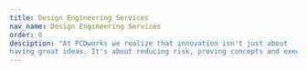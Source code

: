 ```yaml
---
title: Design Engineering Services
nav_name: Design Engineering Services
order: 0
desciption: "At PCDworks we realize that innovation isn't just about
having great ideas. It's about reducing risk, proving concepts and executing them."
---
```


<text-image image="/images/services/design-engineering-services/des-1.webp">
<template v-slot:left>

## We turn big ideas into the next big thing through 
# "Knowing"

At PCDworks we realize that innovation isn't
just about having great ideas. It's about reducing risk, proving concepts 
and executing them.

To guide you at this crucial stage, we employ a winning approach to product
development, which is iterative and multi-step. This includes gaining knowledge
through research, conceptualization, feasibility assessment, establishing design
requirements, preliminary design, testing,  detailed design, prototyping the final design, 
prototype-to-production planning, production, and finally testing again. 

No doubt, the best way to test a theory is to see it in action. That's why we're
committed to getting physical fast.

</template>
</text-image>

<image-text image="/images/services/design-engineering-services/des-2.webp">
<template v-slot:right>

## Experience the fast and
# The curious

With a fully outfitted prototype lab just steps away from our brainstorming
facilities, and an extraordinary team of curious-minded product design
experts, we can help you design and build just about anything you dream up.
We also offer a wide suite of digital tools to proof and test designs,
including finite element analysis (FEA), multi-physics analysis, and
analytical and mathematical modeling.

So, whether you need a look-alike model, a test apparatus, or a fully
functional design, we can help you go from ideation to functioning prototype
in record time.

</template>
</image-text>